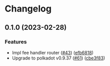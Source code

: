 # Changelog

## 0.1.0 (2023-02-28)


### Features

* Impl fee handler router ([#43](https://github.com/mpetrun5/sygma-substrate-pallets/issues/43)) ([efb6818](https://github.com/mpetrun5/sygma-substrate-pallets/commit/efb6818e7558b7142aa1954b90f32397ad87f4f6))
* Upgrade to polkadot v0.9.37 ([#61](https://github.com/mpetrun5/sygma-substrate-pallets/issues/61)) ([cbe3f83](https://github.com/mpetrun5/sygma-substrate-pallets/commit/cbe3f8391c1110a22c167c9ddb1c5f28b7fc2466))
